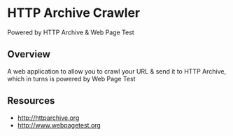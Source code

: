 HTTP Archive Crawler
====================
Powered by HTTP Archive & Web Page Test

Overview
--------
A web application to allow you to crawl your URL & send it to HTTP Archive, which in turns is powered by Web Page Test


Resources
---------
* http://httparchive.org
* http://www.webpagetest.org
